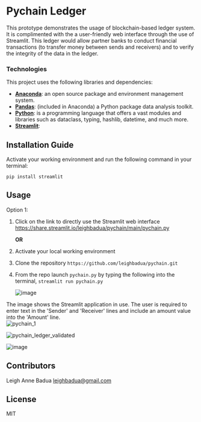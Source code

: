 # Pychain Ledger
This prototype demonstrates the usage of blockchain-based ledger system. It is complimented with the a user-friendly web interface through the use of Streamlit. This ledger would allow partner banks to conduct financial transactions (to transfer money between sends and receivers) and to verify the integrity of the data in the ledger. 

### Technologies
This project uses the following libraries and dependencies:
+ [**Anaconda**](https://docs.anaconda.com/): an open source package and environment management system.
+ [**Pandas**](https://pandas.pydata.org/docs/getting_started/index.html): (included in Anaconda) a Python package data analysis toolkit.
+ [**Python**](https://www.python.org/): is a programming language that offers a vast modules and libraries such as dataclass, typing, hashlib, datetime, and much more.
+ [**Streamlit**](https://docs.streamlit.io/library/get-started): 


## Installation Guide

Activate your working environment and run the following command in your terminal:

```
pip install streamlit
```

## Usage 
Option 1:
1. Click on the link to directly use the Streamlit web interface https://share.streamlit.io/leighbadua/pychain/main/pychain.py

    **OR**

2. Activate your local working environment
3. Clone the repository `https://github.com/leighbadua/pychain.git`
4. From the repo launch `pychain.py` by typing the following into the terminal, `streamlit run pychain.py`

    ![image](https://user-images.githubusercontent.com/96001018/167096108-b1ba6f19-1f14-4024-ab71-8cc021af6766.png)

The image shows the Streamlit application in use. The user is required to enter text in the 'Sender' and 'Receiver' lines and include an amount value into the 'Amount' line.  
![pychain_1](https://user-images.githubusercontent.com/96001018/167097783-865b045d-d7e3-4170-b2d6-ae0e3cadea3d.jpg)


![pychain_ledger_validated](https://user-images.githubusercontent.com/96001018/167097797-1a8b4ff0-ade1-4a11-993d-6328692460f3.jpg)


   ![image](https://user-images.githubusercontent.com/96001018/167098696-ddbcffef-3d40-41e9-a8ec-cc9e74a6e8d3.png)


## Contributors

Leigh Anne Badua leighbadua@gmail.com 


## License

MIT
